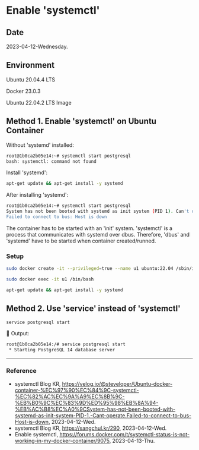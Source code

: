 # Enable 'systemctl'

## Date

2023-04-12-Wednesday.

## Environment

Ubuntu 20.04.4 LTS

Docker 23.0.3

Ubuntu 22.04.2 LTS Image

## Method 1. Enable 'systemctl' on Ubuntu Container

Without 'systemd' installed:

```Bash
root@1b0ca2b05e14:~# systemctl start postgresql
bash: systemctl: command not found
```

Install 'systemd':

```Bash
apt-get update && apt-get install -y systemd
```

After installing 'systemd':

```Bash
root@1b0ca2b05e14:~# systemctl start postgresql
System has not been booted with systemd as init system (PID 1). Can't operate.
Failed to connect to bus: Host is down
```

The container has to be started with an 'init' system. 'systemctl' is a process that communicates with systemd over dbus. Therefore, 'dbus' and 'systemd' have to be started when container created/runned.

### Setup

```Bash
sudo docker create -it --privileged=true --name u1 ubuntu:22.04 /sbin/init
```

```Bash
sudo docker exec -it u1 /bin/bash
```

```Bash
apt-get update && apt-get install -y systemd
```

## Method 2. Use 'service' instead of 'systemctl'

```Bash
service postgresql start
```

:tada: Output:

```Bash
root@1b0ca2b05e14:/# service postgresql start
 * Starting PostgreSQL 14 database server
```

---

### Reference
- systemctl Blog KR, https://velog.io/@steveloper/Ubuntu-docker-container-%EC%97%90%EC%84%9C-systemctl-%EC%82%AC%EC%9A%A9%EC%8B%9C-%EB%B0%9C%EC%83%9D%ED%95%98%EB%8A%94-%EB%AC%B8%EC%A0%9CSystem-has-not-been-booted-with-systemd-as-init-system-PID-1.-Cant-operate.Failed-to-connect-to-bus-Host-is-down, 2023-04-12-Wed.
- systemctl Blog KR, https://sangchul.kr/290, 2023-04-12-Wed.
- Enable systemctl, https://forums.docker.com/t/systemctl-status-is-not-working-in-my-docker-container/9075, 2023-04-13-Thu.
